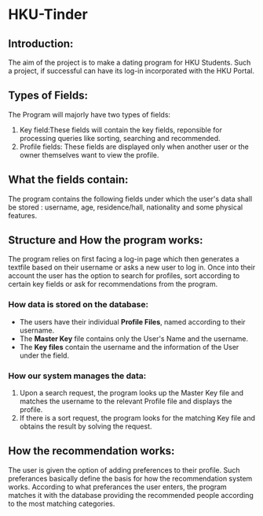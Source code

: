 # HKU-Tinder

## Introduction:
The aim of the project is to make a dating program for HKU Students. Such a project, if successful can have its log-in incorporated with the HKU Portal.

## Types of Fields:

The Program will majorly have two types of fields:

1. Key field:These fields will contain the key fields, reponsible for processing queries like sorting, searching and recommended.
2. Profile fields: These fields are displayed only when another user or the owner themselves want to view the profile.

## What the fields contain:

The program contains the following fields under which the user's data shall be stored : username, age, residence/hall, nationality and some physical features.

## Structure and How the program works:

The program relies on first facing a log-in page which then generates a textfile based on their username or asks a new user to log in. Once into their account the user has the option to search for profiles, sort according to certain key fields or ask for recommendations from the program.

### How data is stored on the database:
* The users have their individual **Profile Files**, named according to their username.
* The **Master Key** file contains only the User's Name and the username.
* The **Key files** contain the username and the information of the User under the field.

### How our system manages the data:
1. Upon a search request, the program looks up the Master Key file and matches the username to the relevant Profile file and displays the profile.
2. If there is a sort request, the program looks for the matching Key file and obtains the result by solving the request.


## How the recommendation works:

The user is given the option of adding preferences to their profile. Such preferances basically define the basis for how the recommendation system works. According to what preferances the user enters, the program matches it with the database providing the recommended people according to the most matching categories.


